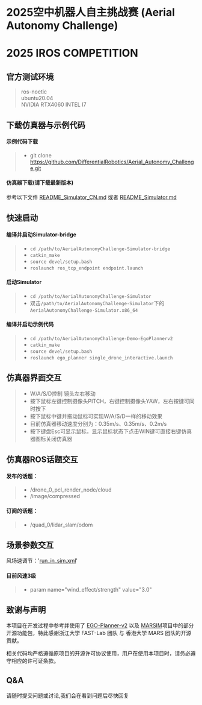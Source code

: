 # 2025空中机器人自主挑战赛 (Aerial Autonomy Challenge)  
# 2025 IROS COMPETITION


## 官方测试环境
> ros-noetic  
> ubuntu20.04  
> NVIDIA RTX4060
> INTEL I7

## 下载仿真器与示例代码
#### 示例代码下载
>+ git clone https://github.com/DifferentialRobotics/Aerial_Autonomy_Challenge.git
#### 仿真器下载(请下载最新版本)
参考以下文件
[README_Simulator_CN.md](AerialAutonomyChallenge-Simulator/README_Simulator_CN.md) 或者 [README_Simulator.md](AerialAutonomyChallenge-Simulator/README_Simulator.md)

## 快速启动
#### 编译并启动Simulator-bridge
>+ `cd /path/to/AerialAutonomyChallenge-Simulator-bridge`  
>+ `catkin_make`
>+ `source devel/setup.bash`
>+ `roslaunch ros_tcp_endpoint endpoint.launch`

#### 启动Simulator
>+ `cd /path/to/AerialAutonomyChallenge-Simulator`  
>+ 双击`/path/to/AerialAutonomyChallenge-Simulator`下的`AerialAutonomyChallenge-Simulator.x86_64`

#### 编译并启动示例代码
>+ `cd /path/to/AerialAutonomyChallenge-Demo-EgoPlannerv2`  
>+ `catkin_make`
>+ `source devel/setup.bash`
>+ `roslaunch ego_planner single_drone_interactive.launch`

## 仿真器界面交互  
>+ W/A/S/D控制 镜头左右移动
>+ 按下鼠标左键控制摄像头PITCH，右键控制摄像头YAW，左右按键可同时按下
>+ 按下鼠标中键并拖动鼠标可实现W/A/S/D一样的移动效果
>+ 目前仿真器移动速度分别为：0.35m/s、0.35m/s、0.2m/s
>+ 按下键盘Esc可显示鼠标，显示鼠标状态下点击WIN键可直接右键仿真器图标关闭仿真器

## 仿真器ROS话题交互
#### 发布的话题：  
>+ /drone_0_pcl_render_node/cloud
>+ /image/compressed
#### 订阅的话题：  
>+ /quad_0/lidar_slam/odom

## 场景参数交互  
风场速调节：'[run_in_sim.xml](AerialAutonomyChallenge-Demo-EgoPlannerv2/src/planner/plan_manage/launch/include/run_in_sim.xml)'
#### 目前风速3级
>+ param name="wind_effect/strength" value="3.0"


## 致谢与声明

本项目在开发过程中参考并使用了 [EGO-Planner-v2](https://github.com/hku-mars/MARSIM) 以及 [MARSIM](https://github.com/hku-mars/MARSIM)项目中的部分开源功能包，特此感谢浙江大学 FAST-Lab 团队 与 香港大学 MARS 团队的开源贡献。

相关代码均严格遵循原项目的开源许可协议使用，用户在使用本项目时，请务必遵守相应的许可证条款。


## Q&A

请随时提交问题或讨论,我们会在看到问题后尽快回复




